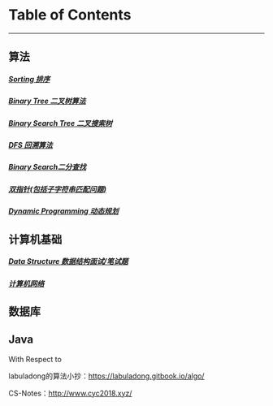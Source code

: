 # Table of Contents

------



## 算法

##### [Sorting 排序](./sorting.md)

##### [Binary Tree 二叉树算法](./binarytree.md) 

##### [Binary Search Tree 二叉搜索树](./BST.md)

##### [DFS 回溯算法](./DFS.md)

##### [Binary Search二分查找](./binarySearch.md)

##### [双指针(包括子字符串匹配问题)](./双指针.md)

##### [Dynamic Programming 动态规划](./动态规划.md)

## 计算机基础

##### [Data Structure 数据结构面试/笔试题](./数据结构面试笔试题.md)

##### [计算机网络](./计算机网络.md)



## 数据库



## Java





With Respect to

labuladong的算法小抄：https://labuladong.gitbook.io/algo/

CS-Notes：http://www.cyc2018.xyz/
